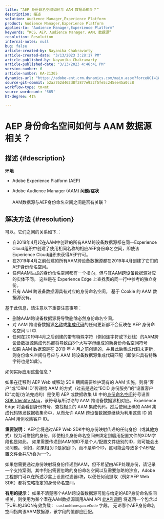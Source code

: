 ```yaml
---
title: “AEP 身份命名空间如何与 AAM 数据源相关？”
description: 描述
solution: Audience Manager,Experience Platform
product: Audience Manager,Experience Platform
applies-to: "Audience Manager,Experience Platform"
keywords: “KCS、AEP、Audience Manager、AAM、数据源”
resolution: Resolution
internal-notes: null
bug: false
article-created-by: Nayanika Chakravarty
article-created-date: "3/13/2023 3:28:17 PM"
article-published-by: Nayanika Chakravarty
article-published-date: "3/13/2023 4:46:41 PM"
version-number: 6
article-number: KA-21305
dynamics-url: "https://adobe-ent.crm.dynamics.com/main.aspx?forceUCI=1&pagetype=entityrecord&etn=knowledgearticle&id=74154dab-b3c1-ed11-83ff-6045bd0065b6"
source-git-commit: b2aa762d462d8f3877e932f5fe5c245ee45a0cc8
workflow-type: tm+mt
source-wordcount: '665'
ht-degree: 41%

---
```


# AEP 身份命名空间如何与 AAM 数据源相关？

## 描述 {#description}


<b>环境</b>

- Adobe Experience Platform (AEP)

- Adobe Audience Manager (AAM)
   <b>问题/症状</b><br><br>AAM数据源与AEP身份命名空间之间是否有关联？<br>

## 解决方法 {#resolution}


可以。它们之间的关系如下.：

- 自2019年4月起在AAM中创建的所有AAM跨设备数据源都在同一Experience Cloud组织中创建了使用相同名称的相应AEP身份命名空间，即使该Experience Cloud组织未获得AEP许可。
- 在2019年4月之前创建的所有AAM跨设备数据源都在2019年4月创建了它们的AEP身份命名空间。
- 任何AAM生成的身份命名空间都有一个指向，但与其AAM跨设备数据源对应的实体不同。 这些是在 Experience Edge 上查找表的同一行中参考的独立身份。
- 只有 AAM 跨设备数据源具有对应的身份命名空间。 基于 Cookie 的 AAM 数据源没有。


基于此信息，请注意以下重要注意事项：

- 删除AAM跨设备数据源将导致删除必然身份命名空间。
- 对 AAM 跨设备数据源<u>名称</u>或<u>集成代码</u>的任何更新都不会反映在 AEP 身份命名空间 UI 中.
- 任何在2019年4月之后创建的带有特殊字符（例如连字符或下划线）的AAM跨设备数据源集成代码都将导致由3个大写字母组成的新身份命名空间符号
- 如果 AAM 数据源是在 <u></u>2019 年 4 月之前创建的，并且此后集成代码未更新，则身份命名空间符号应与 AAM 跨设备数据源集成代码匹配（即使它具有特殊字符也是如此）。


如何实际应用这些信息？

如果在迁移到 AEP Web 或移动 SDK 期间需要维护现有的 AAM 实施，则将“客户”或“CRM ID”传递给 AAM 的方式（过去是通过“ECID 身份服务”的“设置客户 ID”功能/方法完成的）是使用 AEP 或数据收集 UI 中的<u>身份命名空间</u>符号设置 [SDK Identity Map](https://experienceleague.adobe.com/docs/experience-platform/edge/identity/overview.html?lang=en)，该符号与所讨论的 AAM 跨设备数据源相对应。Experience Edge 将会看到身份符号，查找相关的 AAM 集成代码，然后使用正确的 AAM 集成代码转发数据收集命中，从而允许 AAM 跨设备数据源继续为利用这些 ID 的 AAM 用例收集客户 ID。

<b>重要说明：</b> AEP会将通过AEP Web SDK中的身份映射传递的任何身份（或其他方式）视为可拼接的身份，即使相关身份命名空间未绑定到启用配置文件的XDM字段也是如此。 如果需要传递到AAM的ID不是个人/配置文件级别的ID，则可能会出现问题。 例如，如果相关ID是家庭ID，而不是单个ID，这可能会导致多个AEP配置文件合并/折叠为一个。



如果您需要通过身份映射将身份传递到AAM，但不希望由AEP处理身份，请记录一个支持案例，其中列出需要忽略的身份命名空间以及需要忽略的沙盒，Adobe工程部门可以在所述沙盒上设置过滤器/块，以便任何流摄取（例如AEP Web SDK）都将忽略指定的身份命名空间。



<b>有用的提示：</b> 如果不清楚哪个AAM跨设备数据源可能与给定的AEP身份命名空间相关，则使用为某个潜在AAM数据源调用AAM API [此API调用](https://vhttps://bank.demdex.com/portal/swagger/index.html#/Data%20Source%20API/get_datasources__dataSourceId_) 将返回一个包含以下URL的JSON有效负载： `customNamespaceCode` 字段。 无论哪个AEP身份命名空间指向该AAM数据源，该字段的值都应匹配。


